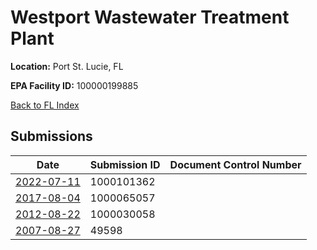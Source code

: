 # Westport Wastewater Treatment Plant

**Location:** Port St. Lucie, FL

**EPA Facility ID:** 100000199885

[Back to FL Index](../../index.md)

## Submissions

| Date | Submission ID | Document Control Number |
|------|--------------|-------------------------|
| [2022-07-11](submissions/1000101362.md) | 1000101362 |  |
| [2017-08-04](submissions/1000065057.md) | 1000065057 |  |
| [2012-08-22](submissions/1000030058.md) | 1000030058 |  |
| [2007-08-27](submissions/49598.md) | 49598 |  |
